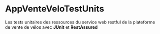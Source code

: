 # AppVenteVeloTestUnits
Les tests unitaires des ressources du service web restful de la plateforme de vente de vélos avec **JUnit** et **RestAssured** 
